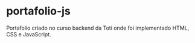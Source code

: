 # portafolio-js
Portafolio criado no curso backend da Toti onde foi implementado HTML, CSS e JavaScript.
